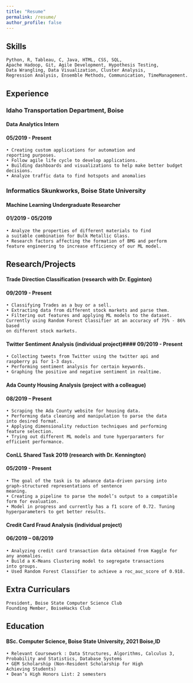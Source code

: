 ```yaml
---
title: "Resume"
permalink: /resume/
author_profile: false
---
```

## Skills
    Python, R, Tableau, C, Java, HTML, CSS, SQL,
    Apache Hadoop, Git, Agile Development, Hypothesis Testing,
    Data Wrangling, Data Visualization, Cluster Analysis,
    Regression Analysis, Ensemble Methods, Communication, TimeManagement.


## Experience
### Idaho Transportation Department, Boise     
#### Data Analytics Intern
#### 05/2019 - Present
    • Creating custom applications for automation and
    reporting purposes. 
    • Follow agile life cycle to develop applications.
    • Building dashboards and visualizations to help make better budget
    decisions.
    • Analyze traffic data to find hotspots and anomalies

### Informatics Skunkworks, Boise State University
#### Machine Learning Undergraduate Researcher
#### 01/2019 - 05/2019
    • Analyze the properties of different materials to find
    a suitable combination for Bulk Metallic Glass.
    • Research factors affecting the formation of BMG and perform 
    feature engineering to increase efficiency of our ML model.


## Research/Projects
#### Trade Direction Classification (research with Dr. Egginton)
#### 09/2019 - Present
    • Classifying Trades as a buy or a sell.
    • Extracting data from different stock markets and parse them.
    • Filtering out features and applying ML models to the dataset.
    Currently using Random Forest Classifier at an accuracy of 75% - 86% based
    on different stock markets. 

#### Twitter Sentiment Analysis (individual project)#### 09/2019 - Present                   
    • Collecting tweets from Twitter using the twitter api and 
    raspberry pi for 1-3 days.
    • Performing sentiment analysis for certain keywords.
    • Graphing the positive and negative sentiment in realtime.

#### Ada County Housing Analysis (project with a colleague)
#### 08/2019 – Present
    • Scraping the Ada County website for housing data.
    • Performing data cleaning and manipulation to parse the data
    into desired format.
    • Applying dimensionality reduction techniques and performing
    feature selection.
    • Trying out different ML models and tune hyperparamters for
    efficient performance.

####  ConLL Shared Task 2019 (research with Dr. Kennington) 
#### 05/2019 - Present
    • The goal of the task is to advance data-driven parsing into
    graph-structured representations of sentence 
    meaning.
    • Creating a pipeline to parse the model’s output to a compatible
    form for evaluation.
    • Model in progress and currently has a f1 score of 0.72. Tuning 
    hyperparameters to get better results.

#### Credit Card Fraud Analysis (individual project)
#### 06/2019 – 08/2019
    • Analyzing credit card transaction data obtained from Kaggle for
    any anomalies.
    • Build a K-Means Clustering model to segregate transactions 
    into groups.
    • Used Random Forest Classifier to achieve a roc_auc_score of 0.918.


## Extra Curriculars
    President, Boise State Computer Science Club
    Founding Member, BoiseHacks Club 


## Education
####  BSc. Computer Science, Boise State University, 2021 Boise,ID
    • Relevant Coursework : Data Structures, Algorithms, Calculus 3, 
    Probability and Statistics, Database Systems
    • GEM Scholarship (Non-Resident Scholarship for High 
    Achieving Students)
    • Dean’s High Honors List: 2 semesters
